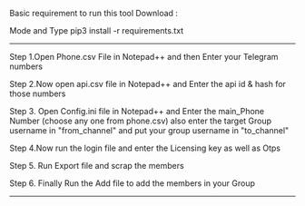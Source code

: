 Basic requirement to run this tool Download :

 Mode and Type pip3 install -r requirements.txt

---------------------------------------------------------

Step 1.Open Phone.csv File in Notepad++ and then Enter your Telegram numbers 

Step 2.Now open api.csv file in Notepad++ and Enter the api id & hash for those numbers

Step 3. Open Config.ini file in Notepad++ and Enter the main_Phone Number (choose any one from phone.csv)
        also enter the target Group username in 
"from_channel" and put your group username in "to_channel"

Step 4.Now run the login file and enter the Licensing key as well as Otps

Step 5. Run Export file and scrap the members

Step 6. Finally Run the Add file to add the members in your Group

------------------------------------------------------------------------------
